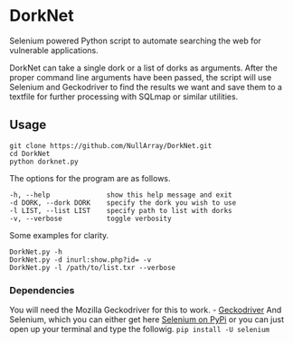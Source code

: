 # DorkNet
Selenium powered Python script to automate searching the web for vulnerable applications.

DorkNet can take a single dork or a list of dorks as arguments. After the proper command line arguments have been passed, the script will use Selenium and Geckodriver to find the results we want and save them to a textfile for further processing with SQLmap or similar utilities.

## Usage

```
git clone https://github.com/NullArray/DorkNet.git
cd DorkNet
python dorknet.py
```

The options for the program are as follows.

```
-h, --help              show this help message and exit
-d DORK, --dork DORK    specify the dork you wish to use
-l LIST, --list LIST    specify path to list with dorks
-v, --verbose           toggle verbosity
```

Some examples for clarity.

```
DorkNet.py -h
DorkNet.py -d inurl:show.php?id= -v
DorkNet.py -l /path/to/list.txr --verbose
```

### Dependencies

You will need the Mozilla Geckodriver for this to work. - [Geckodriver](https://github.com/mozilla/geckodriver/releases)
And Selenium, which you can either get here [Selenium on PyPi](https://pypi.python.org/pypi/selenium/2.7.0) or you can just open up your terminal and type the followig.
``
pip install -U selenium
``
